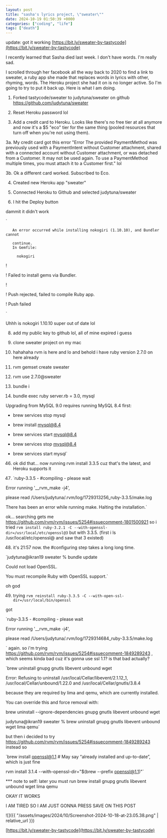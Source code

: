 ```yaml
---
layout: post
title: "sasha's lyrics project, \"sweater\""
date: 2024-10-19 01:50:39 +0000
categories: ["coding", "life"]
tags: ["death"]
---
```


update: got it working [https://bit.ly/sweater-by-tastycode](https://bit.ly/sweater-by-tastycode)

I recently learned that Sasha died last week. I don't have words. I'm really sad. 

I scrolled through her facebook all the way back to 2020 to find a link to sweater, a ruby app she made that replaces words in lyrics with other, rhyming, words. The Heroku project she had it on is no longer active. So I'm going to try to put it back up. Here is what I am doing.

1. Forked tastycode/sweater to judytuna/sweater on github https://github.com/judytuna/sweater 

2. Reset Heroku password lol

3. Add a credit card to Heroku. Looks like there's no free tier at all anymore and now it's a $5 "eco" tier for the same thing (pooled resources that turn off when you're not using them). 

3a. My credit card got this error "Error The provided PaymentMethod was previously used with a PaymentIntent without Customer attachment, shared with a connected account without Customer attachment, or was detached from a Customer. It may not be used again. To use a PaymentMethod multiple times, you must attach it to a Customer first." lol 

3b. Ok a different card worked. Subscribed to Eco.

4. Created new Heroku app "sweater"

5. Connected Heroku to Github and selected judytuna/sweater

6. I hit the Deploy button

dammit it didn't work

`

       An error occurred while installing nokogiri (1.10.10), and Bundler cannot

       continue.
       In Gemfile:

         nokogiri
 !

 !     Failed to install gems via Bundler.

 !

 !     Push rejected, failed to compile Ruby app.

 !     Push failed

`

Uhhh is nokogiri 1.10.10 super out of date lol

8. add my public key to github lol, all of mine expired i guess

9. clone sweater project on my mac

10. hahahaha rvm is here and lo and behold i have ruby version 2.7.0 on here already

11. rvm gemset create sweater

12. rvm use 2.7.0@sweater

13. bundle i

14. bundle exec ruby server.rb = 3.0,  mysql

Upgrading from MySQL 9.0 requires running MySQL 8.4 first:

 - brew services stop mysql

 - brew install mysql@8.4

 - brew services start mysql@8.4

 - brew services stop mysql@8.4

 - brew services start mysql`

46. ok did that... now running rvm install 3.3.5 cuz that's the latest, and Heroku supports it

47. `ruby-3.3.5 - #compiling - please wait

Error running '__rvm_make -j4',

please read /Users/judytuna/.rvm/log/1729313256_ruby-3.3.5/make.log

There has been an error while running make. Halting the installation.`

ok... searching gets me https://github.com/rvm/rvm/issues/5254#issuecomment-1801500921 so i tried `rvm install ruby-3.2.1 -C --with-openssl-dir=/usr/local/etc/openssl@3` but with 3.3.5. (first i ls /usr/local/etc/openssl@ and saw that 3 existed)

48. it's 21:57 now. the #configuring step takes a long long time.

`judytuna@ikran19 sweater % bundle update

Could not load OpenSSL.

You must recompile Ruby with OpenSSL support.`

oh god

49. trying `rvm reinstall ruby-3.3.5 -C --with-open-ssl-dir=/usr/local/bin/openssl`

got

`ruby-3.3.5 - #compiling - please wait

Error running '__rvm_make -j4',

please read /Users/judytuna/.rvm/log/1729314684_ruby-3.3.5/make.log

` again. so i'm trying https://github.com/rvm/rvm/issues/5254#issuecomment-1849289243 , which seems kinda bad cuz it's gonna use ssl 1.1? is that bad actually?

`brew uninstall gnupg gnutls libevent unbound wget

Error: Refusing to uninstall /usr/local/Cellar/libevent/2.1.12_1, /usr/local/Cellar/unbound/1.22.0 and /usr/local/Cellar/gnutls/3.8.4

because they are required by lima and qemu, which are currently installed.

You can override this and force removal with:

  brew uninstall --ignore-dependencies gnupg gnutls libevent unbound wget

judytuna@ikran19 sweater % brew uninstall gnupg gnutls libevent unbound wget lima qemu`

but then i decided to try https://github.com/rvm/rvm/issues/5254#issuecomment-1849289243 instead so

`brew install openssl@1.1  # May say “already installed and up-to-date”, which is just fine

rvm install 3.1.4 --with-openssl-dir="$(brew --prefix openssl@1.1)"`

*** note to self: later you must run brew install gnupg gnutls libevent unbound wget lima qemu

OKAY IT WORKS

I AM TIRED SO I AM JUST GONNA PRESS SAVE ON THIS POST

![]({{ "/assets/images/2024/10/Screenshot-2024-10-18-at-23.05.38.png" | relative_url }})

[https://bit.ly/sweater-by-tastycode](https://bit.ly/sweater-by-tastycode)